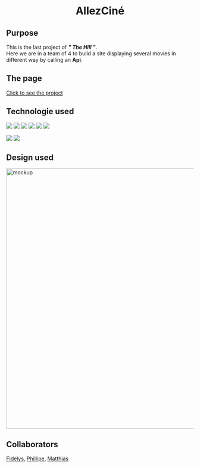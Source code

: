 <h1 align="center">AllezCiné</h1>

<h2>Purpose</h2>

This is the last project of ***" The Hill "***.</br>
Here we are in a team of 4 to build a site displaying several movies in different way by calling an **Api**.

<h2>The page</h2>

[Click to see the project](https://siriez-axel.github.io/AllezCine/)


<h2>Technologie used</h2>
<p>
<img src="https://img.shields.io/badge/HTML-blue">
<img src="https://img.shields.io/badge/SASS-brown">
<img src="https://img.shields.io/badge/Javascript-brightgreen">
<img src="https://img.shields.io/badge/-Figma-blueviolet">
<img src="https://img.shields.io/badge/GIT-yellow">                
<img src="https://img.shields.io/badge/GITHUB-yellow">
</p>
                                                     
                                                       
<p>
<img src="https://img.shields.io/badge/API-Fetch-blue">
<img src="https://img.shields.io/badge/JS-DOM-blue">
</p>
          
<h2>Design used</h2>                                                     
<img src="https://user-images.githubusercontent.com/98603007/161716479-61b82931-6fcc-4575-a30b-f4024f07aece.png" alt="mockup" title="image Title" width="700"/>  

<h2>Collaborators</h2>     

[Fidelys](https://github.com/FidelysNadison), [Phillipe](https://github.com/philouLeF), [Matthias](https://github.com/MatthiasUrgu)
